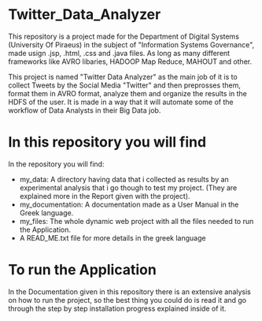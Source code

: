 # Twitter_Data_Analyzer

This repository is a project made for the Department of Digital Systems (University Of Piraeus) in the subject of "Information Systems Governance", made usign .jsp, .html, .css and .java files. As long as many different frameworks like AVRO libaries, HADOOP Map Reduce, MAHOUT and other.

This project is named "Twitter Data Analyzer" as the main job of it is to collect Tweets by the Social Media "Twitter" and then preprosses them, format them in AVRO format, analyze them and organize the results in the HDFS of the user. It is made in a way that it will automate some of the workflow of Data Analysts in their Big Data job.

# In this repository you will find
In the repository you will find:
- my_data: A directory having data that i collected as results by an experimental analysis that i go though to test my project. (They are explained more in the Report given with the project).
- my_documentation: A documentation made as a User Manual in the Greek language.
- my_files: The whole dynamic web project with all the files needed to run the Application.
- A READ_ME.txt file for more details in the greek language 

# To run the Application

In the Documentation given in this repository there is an extensive analysis on how to run the project, so the best thing you could do is read it and go through the step by step installation progress explained inside of it.
